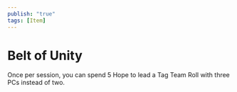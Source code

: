 ```yaml
---
publish: "true"
tags: [Item]
---
```

# Belt of Unity

Once per session, you can spend 5 Hope to lead a Tag Team Roll with three PCs instead of two.
